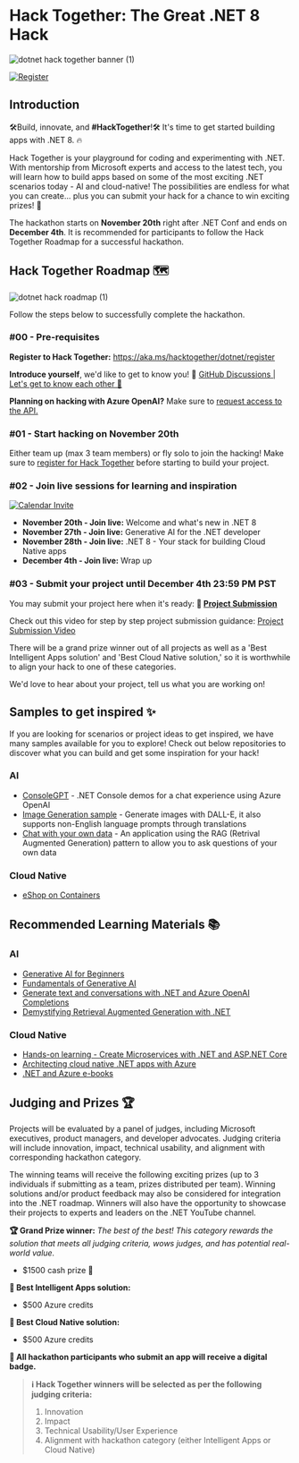# Hack Together: The Great .NET 8 Hack

![dotnet hack together banner (1)](https://github.com/microsoft/hack-together-dotnet/assets/45178151/6b34a40e-27d1-4b6c-8604-f45aceb9877e)

[![Register](https://img.shields.io/badge/Hack_Together-Register-512BD4?style=for-the-badge&logoColor=white&logo=dotnet)](https://aka.ms/hacktogether/dotnet/register)

## Introduction

🛠️Build, innovate, and **#HackTogether**!🛠️ It's time to get started building apps with .NET 8. 🔥

Hack Together is your playground for coding and experimenting with .NET. With mentorship from Microsoft experts and access to the latest tech, you will learn how to build apps based on some of the most exciting .NET scenarios today - AI and cloud-native! The possibilities are endless for what you can create... plus you can submit your hack for a chance to win exciting prizes! 🥳

The hackathon starts on **November 20th** right after .NET Conf and ends on **December 4th**. It is recommended for participants to follow the Hack Together Roadmap for a successful hackathon.

## Hack Together Roadmap 🗺️

![dotnet hack roadmap (1)](https://github.com/microsoft/hack-together-dotnet/assets/45178151/d4e36252-3dad-4c8e-b2b2-45b048f36101)

Follow the steps below to successfully complete the hackathon.

### #00 - Pre-requisites

**Register to Hack Together:** https://aka.ms/hacktogether/dotnet/register

**Introduce yourself**, we'd like to get to know you! 🥳 [GitHub Discussions | Let's get to know each other 🎉](https://github.com/microsoft/hack-together-dotnet/discussions/4#discussion-5776970)

**Planning on hacking with Azure OpenAI?** Make sure to [request access to the API.](https://customervoice.microsoft.com/Pages/ResponsePage.aspx?id=v4j5cvGGr0GRqy180BHbR7en2Ais5pxKtso_Pz4b1_xUOFA5Qk1UWDRBMjg0WFhPMkIzTzhKQ1dWNyQlQCN0PWcu&culture=en-us&country=us)

### #01 - Start hacking on November 20th

Either team up (max 3 team members) or fly solo to join the hacking! Make sure to [register for Hack Together](https://aka.ms/hacktogether/dotnet/register) before starting to build your project.

### #02 - Join live sessions for learning and inspiration

[![Calendar Invite](https://img.shields.io/badge/ADD%20TO%20CALENDAR-4285F4?style=for-the-badge&label=&labelColor=555555&logoColor=white&logo=googlecalendar)](https://aka.ms/hacktogether/dotnet/sessions)

* **November 20th - Join live:** Welcome and what's new in .NET 8
* **November 27th - Join live:** Generative AI for the .NET developer
* **November 28th - Join live:** .NET 8 - Your stack for building Cloud Native apps
* **December 4th - Join live:** Wrap up

### #03 - Submit your project until December 4th 23:59 PM PST

You may submit your project here when it's ready: **🚀 [Project Submission](https://github.com/microsoft/hack-together-dotnet/issues/new?assignees=&labels=&projects=&template=project.yml&title=Project%3A+%3Cshort+description%3E)**

Check out this video for step by step project submission guidance:
[Project Submission Video](https://github.com/microsoft/hack-together-teams/assets/3199282/572ea387-61ec-4b77-9885-23b5b2bd39bd)

There will be a grand prize winner out of all projects as well as a 'Best Intelligent Apps solution' and 'Best Cloud Native solution,' so it is worthwhile to align your hack to one of these categories.

We'd love to hear about your project, tell us what you are working on!

## Samples to get inspired ✨

If you are looking for scenarios or project ideas to get inspired, we have many samples available for you to explore! Check out below repositories to discover what you can build and get some inspiration for your hack!

### AI

* [ConsoleGPT](https://github.com/aaronpowell/ConsoleGPT) - .NET Console demos for a chat experience using Azure OpenAI
* [Image Generation sample](https://github.com/aaronpowell/GenerateAndChill) - Generate images with DALL-E, it also supports non-English language prompts through translations
* [Chat with your own data](https://github.com/Azure-Samples/azure-search-openai-demo-csharp) - An application using the RAG (Retrival Augmented Generation) pattern to allow you to ask questions of your own data

### Cloud Native

* [eShop on Containers](https://github.com/dotnet-architecture/eShopOnContainers)

## Recommended Learning Materials 📚

### AI

* [Generative AI for Beginners](https://aka.ms/genai-beginners)
* [Fundamentals of Generative AI](https://learn.microsoft.com/training/paths/introduction-generative-ai/)
* [Generate text and conversations with .NET and Azure OpenAI Completions](https://learn.microsoft.com/training/modules/open-ai-dotnet-text-completions/)
* [Demystifying Retrieval Augmented Generation with .NET](https://devblogs.microsoft.com/dotnet/demystifying-retrieval-augmented-generation-with-dotnet/)

### Cloud Native

* [Hands-on learning - Create Microservices with .NET and ASP.NET Core](https://learn.microsoft.com/training/paths/create-microservices-with-dotnet)
* [Architecting cloud native .NET apps with Azure](https://learn.microsoft.com/dotnet/architecture/cloud-native/)
* [.NET and Azure e-books](https://dotnet.microsoft.com/learn/azure/architecture)

## Judging and Prizes 🏆

Projects will be evaluated by a panel of judges, including Microsoft executives, product managers, and developer advocates. Judging criteria will include innovation, impact, technical usability, and alignment with corresponding hackathon category.

The winning teams will receive the following exciting prizes (up to 3 individuals if submitting as a team, prizes distributed per team). Winning solutions and/or product feedback may also be considered for integration into the .NET roadmap. Winners will also have the opportunity to showcase their projects to experts and leaders on the .NET YouTube channel.

**🏆 Grand Prize winner:** _The best of the best! This category rewards the solution that meets all judging criteria, wows judges, and has potential real-world value._

* $1500 cash prize 💸

**🥇 Best Intelligent Apps solution:**

* $500 Azure credits

**🥇 Best Cloud Native solution:**

* $500 Azure credits

**🏅 All hackathon participants who submit an app will receive a digital badge.**

>**ℹ️ Hack Together winners will be selected as per the following judging criteria:**
>
>1. Innovation
>2. Impact
>3. Technical Usability/User Experience
>4. Alignment with hackathon category (either Intelligent Apps or Cloud Native)
